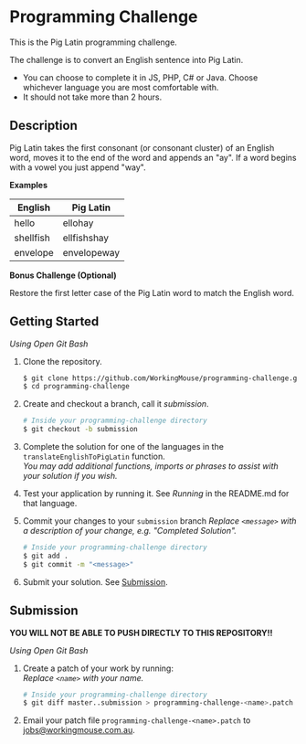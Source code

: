 # Programming Challenge

This is the Pig Latin programming challenge.

The challenge is to convert an English sentence into Pig Latin.

- You can choose to complete it in JS, PHP, C# or Java.
  Choose whichever language you are most comfortable with.
- It should not take more than 2 hours.

## Description

Pig Latin takes the first consonant (or consonant cluster) of an English word, moves it to the end of the word and appends an "ay". If a word begins with a vowel you just append "way".

**Examples**

| English   | Pig Latin   |
|-----------|-------------|
| hello     | ellohay     |
| shellfish | ellfishshay |
| envelope  | envelopeway |

**Bonus Challenge (Optional)**

Restore the first letter case of the Pig Latin word to match the English word.

## Getting Started

*Using Open Git Bash*

1. Clone the repository.
   ```bash
   $ git clone https://github.com/WorkingMouse/programming-challenge.git
   $ cd programming-challenge
   ```

2. Create and checkout a branch, call it *submission*.
   ```bash
   # Inside your programming-challenge directory
   $ git checkout -b submission
   ```

3. Complete the solution for one of the languages in the `translateEnglishToPigLatin` function.  
   *You may add additional functions, imports or phrases to assist with your solution if you wish.*

4. Test your application by running it. See *Running* in the README.md for that language.

5. Commit your changes to your `submission` branch
   *Replace `<message>` with a description of your change, e.g. "Completed Solution".*
   ```bash
   # Inside your programming-challenge directory
   $ git add .
   $ git commit -m "<message>"
   ```

6. Submit your solution. See [Submission](#submission).

## Submission

**YOU WILL NOT BE ABLE TO PUSH DIRECTLY TO THIS REPOSITORY!!**

*Using Open Git Bash*

1. Create a patch of your work by running:  
   *Replace `<name>` with your name.*
   ```bash
   # Inside your programming-challenge directory
   $ git diff master..submission > programming-challenge-<name>.patch
   ```

2. Email your patch file `programming-challenge-<name>.patch` to [jobs@workingmouse.com.au](mailto:jobs@workingmouse.com.au).
